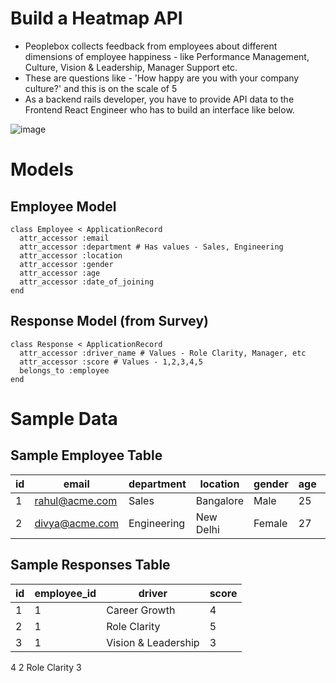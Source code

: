 # Build a Heatmap API

- Peoplebox collects feedback from employees about different dimensions of employee happiness - like Performance Management, Culture, Vision & Leadership, Manager Support etc.
- These are questions like - 'How happy are you with your company culture?' and this is on the scale of 5
- As a backend rails developer, you have to provide API data to the Frontend React Engineer who has to build an interface like below.

![image](https://user-images.githubusercontent.com/39259/89119488-759f1c00-d4cc-11ea-80ad-8a7792f73000.png)

# Models

## Employee Model
```
class Employee < ApplicationRecord
  attr_accessor :email
  attr_accessor :department # Has values - Sales, Engineering
  attr_accessor :location
  attr_accessor :gender
  attr_accessor :age
  attr_accessor :date_of_joining
end
```

## Response Model (from Survey)

```
class Response < ApplicationRecord
  attr_accessor :driver_name # Values - Role Clarity, Manager, etc
  attr_accessor :score # Values - 1,2,3,4,5
  belongs_to :employee
end
```

# Sample Data
## Sample Employee Table

| id | email          |	department   | location |	gender |age |	date_of_joining |
|----|----------------|--------------|----------|--------|----|-----------------|
| 1	 | rahul@acme.com |	Sales	| Bangalore |	Male |	25 |	25-01-2018 |
| 2	 | divya@acme.com |	Engineering |	New Delhi |	Female |	27 |	11-08-2018 |

## Sample Responses Table
| id |	employee_id	| driver |	score |
|----|--------------|--------|--------|
| 1  |   1	| Career Growth	| 4 |
| 2  |	1	| Role Clarity |	5 |
| 3	 | 1	| Vision & Leadership |	3 |
4	2	Role Clarity	3
